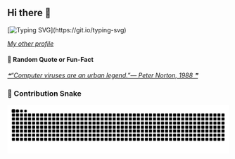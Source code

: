 ## Hi there 👋
[![Typing SVG](https://readme-typing-svg.demolab.com?font=Fira+Code&pause=1000&vCenter=true&width=435&lines=Hey%F0%9F%91%8B%2C+I'm+Edzel.;A+Fullstack+Developer.;And+a+lifetime+learner.)](https://git.io/typing-svg)

[*My other profile*](https://github.com/malasone)

#### 🔖 Random Quote or Fun-Fact
<a href="https://github.com/marketplace/actions/quote-readme">
<!--STARTS_HERE_QUOTE_README-->
<i>❝“Computer viruses are an urban legend.”— Peter Norton, 1988   ❞</i>
<!--ENDS_HERE_QUOTE_README-->
</a>

<!-- #### 🌐 My Language Stats

<img alt="Language Stats" style="width:47%" src="https://github-readme-stats.vercel.app/api/top-langs/?username=edzel-apollo&layout=compact&langs_count=6&theme=graywhite&hide=jupyter%20notebook"/>

#### 🗓 My GitHub Card
<img alt="Github Stats" height="200" src="https://github-readme-stats.vercel.app/api?username=edzel-apollo&show_icons=true&include_all_commits=true&hide_rank=false&hide=contribs"> -->

### 🐍 Contribution Snake
<picture>
  <source media="(prefers-color-scheme: dark)" srcset="https://raw.githubusercontent.com/edzel-apollo/edzel-apollo/main/assets/github-contribution-grid-snake-dark.svg">
  <source media="(prefers-color-scheme: light)" srcset="https://raw.githubusercontent.com/edzel-apollo/edzel-apollo/main/assets/github-contribution-grid-snake.svg">
  <img alt="github contribution grid snake animation" src="https://raw.githubusercontent.com/edzel-apollo/edzel-apollo/main/assets/github-contribution-grid-snake.svg">
</picture>

<!--
**malasone/malasone** is a ✨ _special_ ✨ repository because its `README.md` (this file) appears on your GitHub profile.

Here are some ideas to get you started:

- 🔭 I’m currently working on ...
- 🌱 I’m currently learning ...
- 👯 I’m looking to collaborate on ...
- 🤔 I’m looking for help with ...
- 💬 Ask me about ...
- 📫 How to reach me: ...
- 😄 Pronouns: ...
- ⚡ Fun fact: ...
-->
